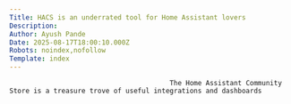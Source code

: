 ```yaml
---
Title: HACS is an underrated tool for Home Assistant lovers
Description: 
Author: Ayush Pande
Date: 2025-08-17T18:00:10.000Z
Robots: noindex,nofollow
Template: index
---
```


                                            The Home Assistant Community Store is a treasure trove of useful integrations and dashboards
                                        